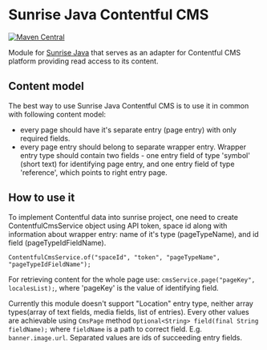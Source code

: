 Sunrise Java Contentful CMS
===========================

[![Maven Central](https://maven-badges.herokuapp.com/maven-central/com.commercetools.sunrise.cms/cms-api/badge.svg)](http://search.maven.org/#search|gav|1|g:"com.commercetools.sunrise.cms"%20AND%20a:"cms-contentful")

Module for [Sunrise Java](https://github.com/sphereio/commercetools-sunrise-java)
that serves as an adapter for Contentful CMS platform providing read access to its content.

## Content model

The best way to use Sunrise Java Contentful CMS is to use it in common with following content model:
* every page should have it's separate entry (page entry) with only required fields.
* every page entry should belong to separate wrapper entry.
Wrapper entry type should contain two fields - one entry field of type 'symbol' (short text)
for identifying page entry, and one entry field of type 'reference', which points to
right entry page.


## How to use it

To implement Contentful data into sunrise project, 
one need to create ContentfulCmsService object using API token, space id 
along with information about wrapper entry: name of it's type (pageTypeName),
and id field (pageTypeIdFieldName).

`ContentfulCmsService.of("spaceId", "token", "pageTypeName", "pageTypeIdFieldName");`

For retrieving content for the whole page use:
`cmsService.page("pageKey", localesList);`,
where 'pageKey' is the value of identifying field.

Currently this module doesn't support "Location" entry type,
neither array types(array of text fields, media fields, list of entries).
Every other values are achievable using `CmsPage` method `Optional<String> field(final String fieldName);` 
where `fieldName` is a path to correct field.
E.g. `banner.image.url`. Separated values are ids of succeeding entry fields.
